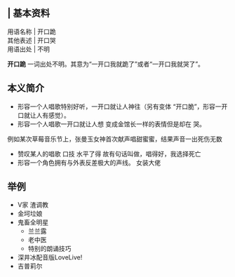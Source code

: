 |  **基本资料**  
---  
用语名称  |  开口跪   
其他表述  |  开口哭   
用语出处  |  不明   
  
**开口跪** 一词出处不明。其意为“一开口我就跪了”或者“一开口我就哭了”。

##  本义简介

  * 形容一个人唱歌特别好听，一开口就让人神往（另有变体 “开口脆”，形容一开口就让人有感觉）。 
  * 形容一个人唱歌一开口就让人想  变成金馆长一样的表情但是却在  哭。 

例如某次草莓音乐节上，张曼玉女神首次献声唱甜蜜蜜，结果声音一出死伤无数

  * 赞叹某人的唱歌  口技  水平了得  故有句话叫做，唱得好，我选择死亡 
  * 形容一个角色拥有与外表反差极大的声线。  女装大佬 

##  举例

  * V家  渣调教 
  * 金坷垃娘 
  * 鬼畜全明星 
    * 兰兰露 
    * 老中医 
    * 特别的朗诵技巧 
  * 深井冰配音版LoveLive! 
  * 吉普莉尔 

